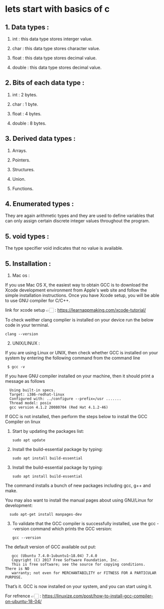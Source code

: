 # lets start with basics of c

## 1. Data types :

 1. int : this data type stores interger value.

 2. char : this data type stores character value.

 3. float : this data type stores decimal value.

 4. double : this data type stores decimal value.

## 2. Bits of each data type :

 1. int : 2 bytes.

 2. char : 1 byte.

 3. float : 4 bytes.

 4. double : 8 bytes.

## 3. Derived data types :

 1. Arrays.

 2. Pointers.

 3. Structures.

 4. Union.

 5. Functions.

## 4. Enumerated types :

They are again arithmetic types and they are used to define variables that can only assign certain discrete integer values throughout the program.


## 5. void types :

The type specifier void indicates that no value is available.

## 5. Installation :

1) Mac os :

If you use Mac OS X, the easiest way to obtain GCC is to download the Xcode development environment from Apple's web site and follow the simple installation instructions. Once you have Xcode setup, you will be able to use GNU compiler for C/C++.

link for xcode setup 👉🏻 : https://learnappmaking.com/xcode-tutorial/

To check weither clang complier is  installed on your device run the below code in your terminal.

    clang --version

2) UNIX/LINUX :

If you are using Linux or UNIX, then check whether GCC is installed on your system by entering the following command from the command line 

     $ gcc -v

If you have GNU compiler installed on your machine, then it should print a message as follows

      Using built-in specs.
      Target: i386-redhat-linux
      Configured with: ../configure --prefix=/usr .......
      Thread model: posix
      gcc version 4.1.2 20080704 (Red Hat 4.1.2-46)
      
If GCC is not installed, then perform the steps below to install the GCC Compiler on linux

1. Start by updating the packages list:

       sudo apt update

2. Install the build-essential package by typing:

       sudo apt install build-essential
       
2. Install the build-essential package by typing:

       sudo apt install build-essential
      
The command installs a bunch of new packages including gcc, g++ and make.

You may also want to install the manual pages about using GNU/Linux for development:

      sudo apt-get install manpages-dev
      
3. To validate that the GCC compiler is successfully installed, use the gcc --version command which prints the GCC version:

       gcc --version

The default version of GCC available
out put:

       gcc (Ubuntu 7.4.0-1ubuntu1~18.04) 7.4.0
       Copyright (C) 2017 Free Software Foundation, Inc.
       This is free software; see the source for copying conditions.  There is NO
       warranty; not even for MERCHANTABILITY or FITNESS FOR A PARTICULAR PURPOSE.
       
That’s it. GCC is now installed on your system, and you can start using it.

For refrence 👉🏻 : https://linuxize.com/post/how-to-install-gcc-compiler-on-ubuntu-18-04/


